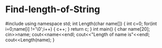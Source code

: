 # Find-length-of-String
#include<iostream>
using namespace std;
int Length(char name[])
{
	int c=0;
	for(int i=0;name[i] !='\0';i++)
	{
		c++;
	}
	return c;
}
int main()
{
	char name[20];
	cin>>name;
	cout<<name<<endl;
	cout<<"Length of name is"<<endl;
	cout<<Length(name);
}

